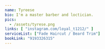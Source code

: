 ```yaml
---
name: Tyreese 
bio: I'm a master barber and loctician.
pics:
  - /assets/tyrese.png
links: [ "instagram.com/loyal_t1212/" ]
serviceList: ["Fade Haircut / Beard Trim"]
bookLink: "9193326315"
---
```

